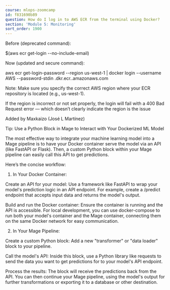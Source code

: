 ```yaml
---
course: mlops-zoomcamp
id: f831690b89
question: How do I log in to AWS ECR from the terminal using Docker?
section: 'Module 5: Monitoring'
sort_order: 1900
---
```


Before (deprecated command):

$(aws ecr get-login --no-include-email)

Now (updated and secure command):

aws ecr get-login-password --region us-west-1 | docker login --username AWS --password-stdin <ACCOUNTID>.dkr.ecr.<REGION>.amazonaws.com

Note: Make sure you specify the correct AWS region where your ECR repository is located (e.g., us-west-1).

If the region is incorrect or not set properly, the login will fail with a 400 Bad Request error — which doesn’t clearly indicate the region is the issue

Added by Maxkaizo (José L Martínez)

Tip: Use a Python Block in Mage to Interact with Your Dockerized ML Model

The most effective way to integrate your machine learning model into a Mage pipeline is to have your Docker container serve the model via an API (like FastAPI or Flask). Then, a custom Python block within your Mage pipeline can easily call this API to get predictions.

Here’s the concise workflow:

1. In Your Docker Container:

Create an API for your model: Use a framework like FastAPI to wrap your model's prediction logic in an API endpoint. For example, create a /predict endpoint that accepts input data and returns the model's output.

Build and run the Docker container: Ensure the container is running and the API is accessible. For local development, you can use docker-compose to run both your model's container and the Mage container, connecting them on the same Docker network for easy communication.

2. In Your Mage Pipeline:

Create a custom Python block: Add a new "transformer" or "data loader" block to your pipeline.

Call the model's API: Inside this block, use a Python library like requests to send the data you want to get predictions for to your model's API endpoint.

Process the results: The block will receive the predictions back from the API. You can then continue your Mage pipeline, using the model's output for further transformations or exporting it to a database or other destination.

